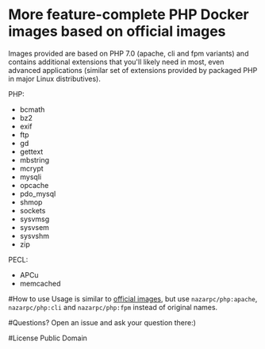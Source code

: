 # More feature-complete PHP Docker images based on official images
Images provided are based on PHP 7.0 (apache, cli and fpm variants) and contains additional extensions that you'll likely need in most, even advanced applications (similar set of extensions provided by packaged PHP in major Linux distributives).

PHP:
* bcmath
* bz2
* exif
* ftp
* gd
* gettext
* mbstring
* mcrypt
* mysqli
* opcache
* pdo_mysql
* shmop
* sockets
* sysvmsg
* sysvsem
* sysvshm
* zip

PECL:
* APCu
* memcached

#How to use
Usage is similar to [official images](https://registry.hub.docker.com/_/php/), but use `nazarpc/php:apache`, `nazarpc/php:cli` and `nazarpc/php:fpm` instead of original names.

#Questions?
Open an issue and ask your question there:)

#License
Public Domain
